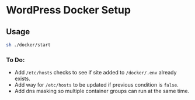 # WordPress Docker Setup

## Usage
```bash
sh ./docker/start
```

### To Do:
- Add `/etc/hosts` checks to see if site added to `/docker/.env` already exists.
- Add way for `/etc/hosts` to be updated if previous condition is `false`.
- Add dns masking so multiple container groups can run at the same time.
